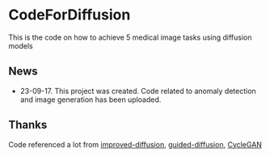 # CodeForDiffusion
This is the code on how to achieve 5 medical image tasks using diffusion models
## News
- 23-09-17. This project was created. Code related to anomaly detection and image generation has been uploaded.
## Thanks
Code referenced a lot from [improved-diffusion](https://github.com/openai/improved-diffusion), [guided-diffusion](https://github.com/openai/guided-diffusion), [CycleGAN](https://github.com/junyanz/pytorch-CycleGAN-and-pix2pix/tree/master)
